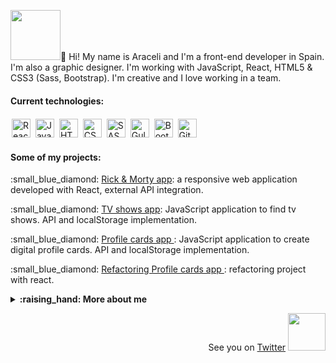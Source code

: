 <p><img src="https://media.giphy.com/media/Q7SKqn3G97xpmfSOvG/giphy.gif" width="80px">👋 Hi! My name is Araceli and I'm a front-end developer in Spain. I'm also a graphic designer. I'm working with JavaScript, React, HTML5 & CSS3 (Sass, Bootstrap). I'm creative and I love working in a team.</p>

#### Current technologies:

<p>
<img src="https://raw.githubusercontent.com/konpa/devicon/master/icons/react/react-original.svg" alt="React" width="30" height="30" style="margin:2px">
<img src="https://raw.githubusercontent.com/konpa/devicon/master/icons/javascript/javascript-original.svg" alt="JavaScript" width="30" height="30" style="margin:2px">
<img src="https://raw.githubusercontent.com/konpa/devicon/master/icons/html5/html5-original-wordmark.svg" alt="HTML5" width="30" height="30" style="margin:2px">
<img src="https://raw.githubusercontent.com/konpa/devicon/master/icons/css3/css3-original-wordmark.svg" alt="CSS3" width="30" height="30" style="margin:2px">
<img src="https://raw.githubusercontent.com/konpa/devicon/master/icons/sass/sass-original.svg" alt="SASS" width="30" height="30" style="margin:2px">
<img src="https://raw.githubusercontent.com/konpa/devicon/master/icons/gulp/gulp-plain.svg" alt="Gulp" width="30" height="30" style="margin:2px">
<img src="https://raw.githubusercontent.com/konpa/devicon/master/icons/bootstrap/bootstrap-plain.svg" alt="Bootstrap" width="30" height="30" style="margin:2px">
<img src="https://raw.githubusercontent.com/konpa/devicon/master/icons/git/git-original.svg" alt="Git" width="30" height="30" style="margin:2px">
</p>

#### Some of my projects:

<p>:small_blue_diamond: <a href="https://github.com/AraceliLobo/modulo-3-evaluacion-final-AraceliLobo">Rick & Morty app</a>: a responsive web application developed with React, external API integration. </p>
<p>:small_blue_diamond: <a href="https://github.com/AraceliLobo/modulo-2-evaluacion-final-AraceliLobo">TV shows app</a>: JavaScript application to find tv shows. API and localStorage implementation.</p>
<p>:small_blue_diamond: <a href="https://github.com/AraceliLobo/modulo-2-evaluacion-final-AraceliLobo">Profile cards app </a>: JavaScript application to create digital profile cards. API and localStorage implementation.</p>
<p>:small_blue_diamond: <a href="https://github.com/AraceliLobo/project-promo-k-module-3-team-4)">Refactoring Profile cards app </a>: refactoring project with react.</p>

<details>
  <summary><b>:raising_hand: More about me</b></summary>
  I have a degree in journalism and I studied a Master in publishing. In 2014 I created my own publishing house <a href="http://www.srloboediciones.com/">Señor Lobo Ediciones</a>. I'm a reading lover! :heartpulse::books:
</details>

<p align="right">
See you on <a href="https://twitter.com/sralobo85">Twitter</a> <img src="https://media.giphy.com/media/MNa0HKdhc3SGQ/giphy.gif" width="60px">
</p>
